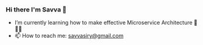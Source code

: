 ### Hi there I'm Savva 👋

- I’m currently learning how to make effective Microservice Architecture 🍃🍃🍃
- 📫 How to reach me: savvasiry@gmail.com


